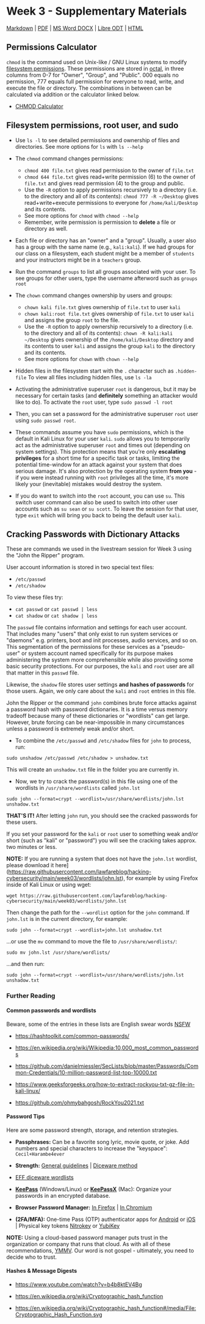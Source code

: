 # Week 3 - Supplementary Materials 
[Markdown](https://github.com/lawfareblog/hacking-cybersecurity/blob/main/week03/Week_03_Homework.md) | [PDF](https://raw.githubusercontent.com/lawfareblog/hacking-cybersecurity/main/week03/Week_03_Homework.pdf) | [MS Word DOCX](https://raw.githubusercontent.com/lawfareblog/hacking-cybersecurity/main/week03/Week_03_Homework.docx) | [Libre ODT](https://raw.githubusercontent.com/lawfareblog/hacking-cybersecurity/main/week03/Week_03_Homework.odt) | [HTML](https://raw.githubusercontent.com/lawfareblog/hacking-cybersecurity/main/week03/Week_03_Homework.html)

## Permissions Calculator

`chmod` is the command used on Unix-like / GNU Linux systems to modify [filesystem permissions](https://en.wikipedia.org/wiki/File-system_permissions#Permissions). These permissions are stored in [octal](https://en.wikipedia.org/wiki/Octal), in three columns from 0-7 for "Owner", "Group", and "Public". 000 equals no permission, 777 equals full permission for everyone to read, write, and execute the file or directory. The combinations in between can be calculated via addition or the calculator linked below.

* [CHMOD Calculator](https://chmod-calculator.com)

## Filesystem permissions, root user, and sudo

* Use `ls -l` to see detailed permissions and ownership of files and directories. See more options for `ls` with `ls --help`

* The `chmod` command changes permissions:

    - `chmod 400 file.txt` gives read permission to the owner of `file.txt`
    - `chmod 644 file.txt` gives read+write permission (6) to the owner of `file.txt` and gives read permission (4) to the group and public.
    - Use the `-R` option to apply permissions recursively to a directory (i.e. to the directory and all of its contents): `chmod 777 -R ~/Desktop` gives read+write+execute permissions to everyone for `/home/kali/Desktop` and its contents.
    - See more options for `chmod` with `chmod --help`
    - Remember, write permission is permission to **delete** a file or directory as well.

* Each file or directory has an "owner" and a "group".  Usually, a user also has a group with the same name (e.g., `kali:kali`). If we had groups for our class on a filesystem, each student might be a member of `students` and your instructors might be in a `teachers` group.

* Run the command `groups` to list all groups associated with your user. To see groups for other users, type the username afterword such as `groups root`

* The `chown` command changes ownership by users and groups:

    - `chown kali file.txt` gives ownership of `file.txt` to user `kali`
    - `chown kali:root file.txt` gives ownership of `file.txt` to user `kali` and assigns the group `root` to the file.
    - Use the `-R` option to apply ownership recursively to a directory (i.e. to the directory and all of its contents): `chown -R kali:kali ~/Desktop` gives ownership of the `/home/kali/Desktop` directory and its contents to user `kali` and assigns the group `kali` to the directory and its contents.
    - See more options for `chown` with `chown --help`

* Hidden files in the filesystem start with the `.` character such as `.hidden-file`  To view all files including hidden files, use `ls -la`

* Activating the administrative superuser `root` is dangerous, but it may be necessary for certain tasks (and **definitely** something an attacker would like to do).  To activate the `root` user, type `sudo passwd -l root`

* Then, you can set a password for the administrative superuser `root` user using `sudo passwd root`.

* These commands assume you have `sudo` permissions, which is the default in Kali Linux for your user `kali`. `sudo` allows you to temporarily act as the administrative superuser `root` and times out (depending on system settings). This protection means that you're only **escalating privileges** for a short time for a specific task or tasks, limiting the potential time-window for an attack against your system that does serious damage. It's also protection by the operating system **from you** - if you were instead running with `root` privileges all the time, it's more likely your (inevitable) mistakes would destroy the system.

* If you do want to switch into the `root` account, you can use `su`. This switch user command can also be used to switch into other user accounts such as `su sean` or `su scott`.  To leave the session for that user, type `exit` which will bring you back to being the default user `kali`.


## Cracking Passwords with Dictionary Attacks

These are commands we used in the livestream session for Week 3 using the "John the Ripper" program.

User account information is stored in two special text files:

* `/etc/passwd`
* `/etc/shadow`

To view these files try:

* `cat passwd` or `cat passwd | less`
* `cat shadow` or `cat shadow | less`

The `passwd` file contains information and settings for each user account.  That includes many "users" that only exist to run system services or "daemons" e.g. printers, boot and init processes, audio services, and so on. This segmentation of the permissions for these services as a "pseudo-user" or system account named specifically for its purpose makes administering the system more comprehensible while also providing some basic security protections. For our purposes, the `kali` and `root` user are all that matter in this `passwd` file.

Likewise, the `shadow` file stores user settings **and hashes of passwords** for those users. Again, we only care about the `kali` and `root` entries in this file.

John the Ripper or the command `john` combines brute force attacks against a password hash with password dictionaries.  It is a time versus memory tradeoff because many of these dictionaries or "wordlists" can get large. However, brute forcing can be near-impossible in many circumstances unless a password is extremely weak and/or short.

* To combine the `/etc/passwd` and `/etc/shadow` files for `john` to process, run: 

`sudo unshadow /etc/passwd /etc/shadow > unshadow.txt`

This will create an `unshadow.txt` file in the folder you are currently in.

* Now, we try to crack the password(s) in this file using one of the wordlists in `/usr/share/wordlists` called `john.lst`

`sudo john --format=crypt --wordlist=/usr/share/wordlists/john.lst unshadow.txt`

**THAT'S IT!** After letting `john` run, you should see the cracked passwords for these users.

If you set your password for the `kali` or `root` user to something weak and/or short (such as "kali" or "password") you will see the cracking takes approx. two minutes or less.

**NOTE:** If you are running a system that does not have the `john.lst` wordlist, please download it here](https://raw.githubusercontent.com/lawfareblog/hacking-cybersecurity/main/week03/wordlists/john.lst), for example by using Firefox inside of Kali Linux or using wget: 

`wget https://raw.githubusercontent.com/lawfareblog/hacking-cybersecurity/main/week03/wordlists/john.lst`

Then change the path for the `--wordlist` option for the `john` command. If `john.lst` is in the current directory, for example: 

`sudo john --format=crypt --wordlist=john.lst unshadow.txt`

...or use the `mv` command to move the file to `/usr/share/wordlists/`: 

`sudo mv john.lst /usr/share/wordlists/`

...and then run: 

`sudo john --format=crypt --wordlist=/usr/share/wordlists/john.lst unshadow.txt`


### Further Reading

#### Common passwords and wordlists

Beware, some of the entries in these lists are English swear words [NSFW](https://en.wikipedia.org/wiki/Not_safe_for_work)

* https://hashtoolkit.com/common-passwords/

* https://en.wikipedia.org/wiki/Wikipedia:10,000_most_common_passwords

* https://github.com/danielmiessler/SecLists/blob/master/Passwords/Common-Credentials/10-million-password-list-top-10000.txt

* https://www.geeksforgeeks.org/how-to-extract-rockyou-txt-gz-file-in-kali-linux/

* https://github.com/ohmybahgosh/RockYou2021.txt

#### Password Tips

Here are some password strength, storage, and retention strategies.

* **Passphrases:** Can be a favorite song lyric, movie quote, or joke. Add numbers and special characters to increase the "keyspace": 
`Cecil+Harambe4ever`

* **Strength:** [General guidelines](https://en.wikipedia.org/wiki/Password_strength#Guidelines_for_strong_passwords) | [Diceware method](https://theintercept.com/2015/03/26/passphrases-can-memorize-attackers-cant-guess/)

* [EFF diceware wordlists](https://github.com/micahflee/passphraseme)

* **[KeePass](http://keepass.info/)** (Windows/Linux) or **[KeePassX](https://www.keepassx.org/)** (Mac): Organize your passwords in an encrypted database.

* **Browser Password Manager:** [In Firefox](https://support.mozilla.org/en-US/kb/use-master-password-protect-stored-logins) | [In Chromium](http://www.ghacks.net/2013/12/04/google-chrome-gets-master-password-protection/)

* **(2FA/MFA):** One-time Pass (OTP) authenticator apps for [Android](https://search.f-droid.org/?q=authenticator&lang=en) or [iOS](https://www.igeeksblog.com/best-two-factor-authentication-apps-for-iphone/) | Physical key tokens [Nitrokey](https://www.nitrokey.com/) or [YubiKey](https://www.yubico.com/) 

**NOTE:** Using a cloud-based password manager puts trust in the organization or company that runs that cloud. As with all of these recommendations, [YMMV](https://www.howtogeek.com/693183/what-does-ymmv-mean-and-how-do-you-use-it/). Our word is not gospel - ultimately, you need to decide who to trust.

#### Hashes &amp; Message Digests

* https://www.youtube.com/watch?v=b4b8ktEV4Bg

* https://en.wikipedia.org/wiki/Cryptographic_hash_function

* https://en.wikipedia.org/wiki/Cryptographic_hash_function#/media/File:Cryptographic_Hash_Function.svg

